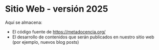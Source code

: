 # Sitio Web - versión 2025

Aquí se almacena:

* El código fuente de https://metadocencia.org/
* El desarrollo de contenidos que serán publicados en nuestro sitio web (por ejemplo, nuevos blog posts)
